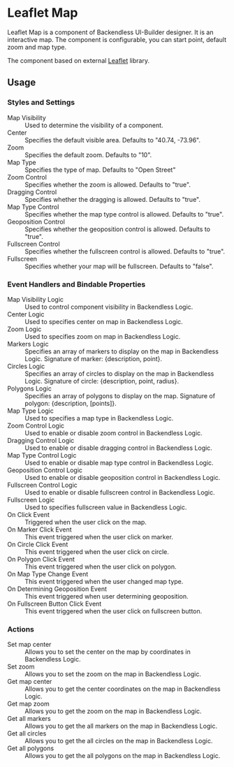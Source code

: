 # Leaflet Map

Leaflet Map is a component of Backendless UI-Builder designer. It is an interactive map. The component is configurable,
you can start point, default zoom and map type.

The component based on external [Leaflet](https://github.com/Leaflet/Leaflet) library.

## Usage

### Styles and Settings

<dl>
<dt>Map Visibility</dt>
<dd>Used to determine the visibility of a component.</dd>
<dt>Center</dt>
<dd>Specifies the default visible area. Defaults to "40.74, -73.96".</dd>
<dt>Zoom</dt>
<dd>Specifies the default zoom. Defaults to "10".</dd>
<dt>Map Type</dt>
<dd>Specifies the type of map. Defaults to "Open Street"</dd>
<dt>Zoom Control</dt>
<dd>Specifies whether the zoom is allowed. Defaults to "true".</dd>
<dt>Dragging Control</dt>
<dd>Specifies whether the dragging is allowed. Defaults to "true".</dd>
<dt>Map Type Control</dt>
<dd>Specifies whether the map type control is allowed. Defaults to "true".</dd>
<dt>Geoposition Control</dt>
<dd>Specifies whether the geoposition control is allowed. Defaults to "true".</dd>
<dt>Fullscreen Control</dt>
<dd>Specifies whether the fullscreen control is allowed. Defaults to "true".</dd>
<dt>Fullscreen</dt>
<dd>Specifies whether your map will be fullscreen. Defaults to "false".</dd>
</dl>

### Event Handlers and Bindable Properties

<dl>
<dt>Map Visibility Logic</dt>
<dd>Used to control component visibility in Backendless Logic.</dd>
<dt>Center Logic</dt>
<dd>Used to specifies center on map in Backendless Logic.</dd>
<dt>Zoom Logic</dt>
<dd>Used to specifies zoom on map in Backendless Logic.</dd>
<dt>Markers Logic</dt>
<dd>Specifies an array of markers to display on the map in Backendless Logic. Signature of marker: {description, point}.</dd>
<dt>Circles Logic</dt>
<dd>Specifies an array of circles to display on the map in Backendless Logic. Signature of circle: {description, point, radius}.</dd>
<dt>Polygons Logic</dt>
<dd>Specifies an array of polygons to display on the map. Signature of polygon: {description, [points]}.</dd>
<dt>Map Type Logic</dt>
<dd>Used to specifies a map type in Backendless Logic.</dd>
<dt>Zoom Control Logic</dt>
<dd>Used to enable or disable zoom control in Backendless Logic.</dd>
<dt>Dragging Control Logic</dt>
<dd>Used to enable or disable dragging control in Backendless Logic.</dd>
<dt>Map Type Control Logic</dt>
<dd>Used to enable or disable map type control in Backendless Logic.</dd>
<dt>Geoposition Control Logic</dt>
<dd>Used to enable or disable geoposition control in Backendless Logic.</dd>
<dt>Fullscreen Control Logic</dt>
<dd>Used to enable or disable fullscreen control in Backendless Logic.</dd>
<dt>Fullscreen Logic</dt>
<dd>Used to specifies fullscreen value in Backendless Logic.</dd>
<dt>On Click Event</dt>
<dd>Triggered when the user click on the map.</dd>
<dt>On Marker Click Event</dt>
<dd>This event triggered when the user click on marker.</dd>
<dt>On Circle Click Event</dt>
<dd>This event triggered when the user click on circle.</dd>
<dt>On Polygon Click Event</dt>
<dd>This event triggered when the user click on polygon.</dd>
<dt>On Map Type Change Event</dt>
<dd>This event triggered when the user changed map type.</dd>
<dt>On Determining Geoposition Event</dt>
<dd>This event triggered when user determining geoposition.</dd>
<dt>On Fullscreen Button Click Event</dt>
<dd>This event triggered when the user click on fullscreen button.</dd>
</dl>

### Actions

<dl>
<dt>Set map center</dt>
<dd>Allows you to set the center on the map by coordinates in Backendless Logic.</dd>
<dt>Set zoom</dt>
<dd>Allows you to set the zoom on the map in Backendless Logic.</dd>
<dt>Get map center</dt>
<dd>Allows you to get the center coordinates on the map in Backendless Logic.</dd>
<dt>Get map zoom</dt>
<dd>Allows you to get the zoom on the map in Backendless Logic.</dd>
<dt>Get all markers</dt>
<dd>Allows you to get the all markers on the map in Backendless Logic.</dd>
<dt>Get all circles</dt>
<dd>Allows you to get the all circles on the map in Backendless Logic.</dd>
<dt>Get all polygons</dt>
<dd>Allows you to get the all polygons on the map in Backendless Logic.</dd>
</dl>

